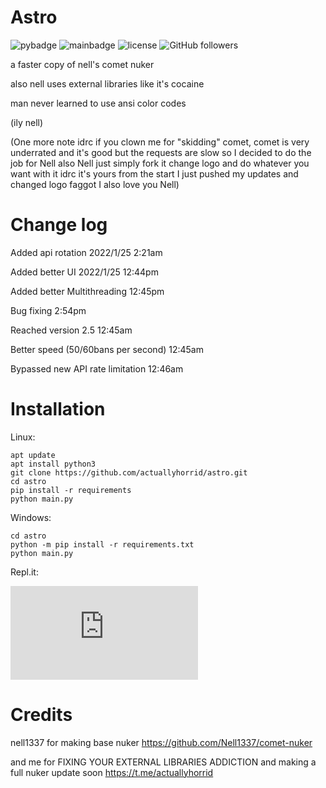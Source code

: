 # Astro
![pybadge](https://img.shields.io/badge/made%20in-python-blue)
![mainbadge](https://img.shields.io/badge/maintained-true-green)
![license](https://img.shields.io/badge/license-Apache-blue)
![GitHub followers](https://img.shields.io/github/followers/actuallyhorrid?style=social)

a faster copy of nell's comet nuker

also nell uses external libraries like it's cocaine

man never learned to use ansi color codes

(ily nell)

(One more note idrc if you clown me for "skidding" comet, comet is very underrated and it's good but the requests are slow so I decided to do the job for Nell also Nell just simply fork it change logo and do whatever you want with it idrc it's yours from the start I just pushed my updates and changed logo faggot I also love you Nell)
# Change log
Added api rotation 2022/1/25 2:21am

Added better UI 2022/1/25 12:44pm

Added better Multithreading 12:45pm

Bug fixing 2:54pm

Reached version 2.5 12:45am

Better speed (50/60bans per second) 12:45am

Bypassed new API rate limitation 12:46am
# Installation
Linux:
```
apt update
apt install python3
git clone https://github.com/actuallyhorrid/astro.git
cd astro
pip install -r requirements
python main.py
```
Windows:
```
cd astro
python -m pip install -r requirements.txt
python main.py
```
Repl.it:

[![Run on Repl.it](https://repl.it/badge/github/plibither8/2048.cpp)](https://repl.it/github/actuallyhorrid/astro)
# Credits
nell1337 for making base nuker
https://github.com/Nell1337/comet-nuker

and me for FIXING YOUR EXTERNAL LIBRARIES ADDICTION
and making a full nuker update soon
https://t.me/actuallyhorrid
